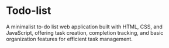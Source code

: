 # Todo-list
A minimalist to-do list web application built with HTML, CSS, and JavaScript, offering task creation, completion tracking, and basic organization features for efficient task management.
